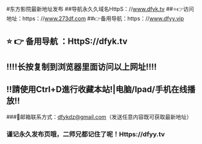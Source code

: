 #东方影院最新地址发布
##导航永久久域名HttpS：//www.dfyk.tv
##⭐️👉访问地址：https：//www.273df.com
##👉备用导航：https：//www.dfyy.vip
## ⭐️ 👉 备用导航 ：HttpS://dfyk.tv
## ‼️‼️长按复制到浏览器里面访问以上网址‼️‼️ 
## ‼️請使用Ctrl+D進行收藏本站!|电脑/Ipad/手机在线播放‼️  
###📧邮箱联系方式：dfykdz@gmail.com（发送任意内容既可获取最新地址）
### 谨记永久发布页哦，二师兄都记住了呢！Https://dfyy.tv
